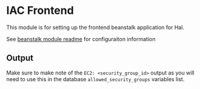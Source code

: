 
# IAC Frontend
This module is for setting up the frontend beanstalk application for Hal.

See [beanstalk module readme](./beanstalk/README.md) for configuraiton information

## Output
Make sure to make note of the `EC2: <security_group_id>` output as you will need to use this in the database `allowed_security_groups` variables list.